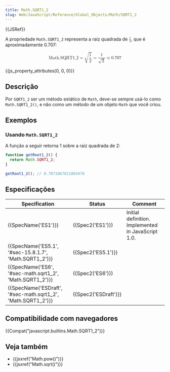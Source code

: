 ```yaml
---
title: Math.SQRT1_2
slug: Web/JavaScript/Reference/Global_Objects/Math/SQRT1_2
---
```


{{JSRef}}

A propriedade `Math.SQRT1_2` representa a raiz quadrada de <math><semantics><mfrac><mn>1</mn><mn>2</mn></mfrac><annotation encoding="TeX">\frac{1}{2}</annotation></semantics></math>, que é aproximadamente 0.707:

<math display="block"><semantics><mrow><mstyle mathvariant="monospace"><mi>Math.SQRT1_2</mi></mstyle><mo>=</mo><msqrt><mfrac><mn>1</mn><mn>2</mn></mfrac></msqrt><mo>=</mo><mfrac><mn>1</mn><msqrt><mn>2</mn></msqrt></mfrac><mo>≈</mo><mn>0.707</mn></mrow><annotation encoding="TeX">\mathtt{\mi{Math.SQRT1_2}} = \sqrt{\frac{1}{2}} = \frac{1}{\sqrt{2}} \approx 0.707</annotation></semantics></math>

{{js_property_attributes(0, 0, 0)}}

## Descrição

Por `SQRT1_2` ser um método estático de `Math`, deve-se sempre usá-lo como `Math.SQRT1_2()`, e não como um método de um objeto `Math` que você criou.

## Exemplos

### Usando `Math.SQRT1_2`

A função a seguir retorna 1 sobre a raiz quadrada de 2:

```js
function getRoot1_2() {
  return Math.SQRT1_2;
}

getRoot1_2(); // 0.7071067811865476
```

## Especificações

| Specification                                                                    | Status                       | Comment                                            |
| -------------------------------------------------------------------------------- | ---------------------------- | -------------------------------------------------- |
| {{SpecName('ES1')}}                                                         | {{Spec2('ES1')}}         | Initial definition. Implemented in JavaScript 1.0. |
| {{SpecName('ES5.1', '#sec-15.8.1.7', 'Math.SQRT1_2')}}         | {{Spec2('ES5.1')}}     |                                                    |
| {{SpecName('ES6', '#sec-math.sqrt1_2', 'Math.SQRT1_2')}}     | {{Spec2('ES6')}}         |                                                    |
| {{SpecName('ESDraft', '#sec-math.sqrt1_2', 'Math.SQRT1_2')}} | {{Spec2('ESDraft')}} |                                                    |

## Compatibilidade com navegadores

{{Compat("javascript.builtins.Math.SQRT1_2")}}

## Veja também

- {{jsxref("Math.pow()")}}
- {{jsxref("Math.sqrt()")}}
